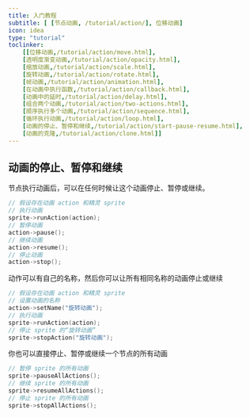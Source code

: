 ```yaml
---
title: 入门教程
subtitle: [ [节点动画, /tutorial/action/], 位移动画]
icon: idea
type: "tutorial"
toclinker: 
    [[位移动画,/tutorial/action/move.html],
    [透明度渐变动画,/tutorial/action/opacity.html],
    [缩放动画,/tutorial/action/scale.html],
    [旋转动画,/tutorial/action/rotate.html],
    [帧动画,/tutorial/action/animation.html],
    [在动画中执行函数,/tutorial/action/callback.html],
    [动画中的延时,/tutorial/action/delay.html],
    [组合两个动画,/tutorial/action/two-actions.html],
    [顺序执行多个动画,/tutorial/action/sequence.html],
    [循环执行动画,/tutorial/action/loop.html],
    [动画的停止、暂停和继续,/tutorial/action/start-pause-resume.html],
    [动画的克隆,/tutorial/action/clone.html]]
---
```

## 动画的停止、暂停和继续

节点执行动画后，可以在任何时候让这个动画停止、暂停或继续。

```cpp
// 假设存在动画 action 和精灵 sprite
// 执行动画
sprite->runAction(action);
// 暂停动画
action->pause();
// 继续动画
action->resume();
// 停止动画
action->stop();
```

动作可以有自己的名称，然后你可以让所有相同名称的动画停止或继续

```cpp
// 假设存在动画 action 和精灵 sprite
// 设置动画的名称
action->setName("旋转动画");
// 执行动画
sprite->runAction(action);
// 停止 sprite 的“旋转动画”
sprite->stopAction("旋转动画");
```

你也可以直接停止、暂停或继续一个节点的所有动画

```cpp
// 暂停 sprite 的所有动画
sprite->pauseAllActions();
// 继续 sprite 的所有动画
sprite->resumeAllActions();
// 停止 sprite 的所有动画
sprite->stopAllActions();
```